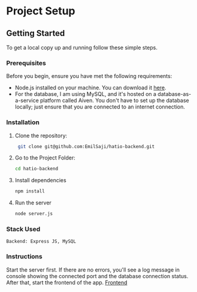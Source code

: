 # Project Setup

## Getting Started

To get a local copy up and running follow these simple steps.

### Prerequisites

Before you begin, ensure you have met the following requirements:
- Node.js installed on your machine. You can download it [here](https://nodejs.org/).
- For the database, I am using MySQL, and it's hosted on a database-as-a-service platform called Aiven. You don't have to set up the database locally; just ensure that you are connected to an internet connection.


### Installation

1. Clone the repository:
   ```sh
    git clone git@github.com:EmilSaji/hatio-backend.git

2. Go to the Project Folder: 
    ```sh 
    cd hatio-backend

3. Install dependencies
    ```sh
    npm install

4. Run the server
    ```sh
    node server.js

### Stack Used

``` Backend: Express JS, MySQL ```

### Instructions

Start the server first. If there are no errors, you'll see a log message in console showing the connected port and the database connection status. After that, start the frontend of the app. 
[Frontend](https://github.com/EmilSaji/hatio-frontend)
